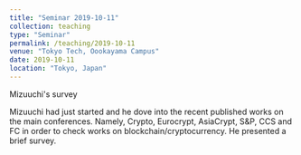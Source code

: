 ```yaml
---
title: "Seminar 2019-10-11"
collection: teaching
type: "Seminar"
permalink: /teaching/2019-10-11
venue: "Tokyo Tech, Oookayama Campus"
date: 2019-10-11
location: "Tokyo, Japan"
---
```


Mizuuchi's survey

Mizuuchi had just started and he dove into the recent published works on the main conferences. Namely, Crypto, Eurocrypt, AsiaCrypt, S&P, CCS and FC in order to check works on blockchain/cryptocurrency. He presented a brief survey.